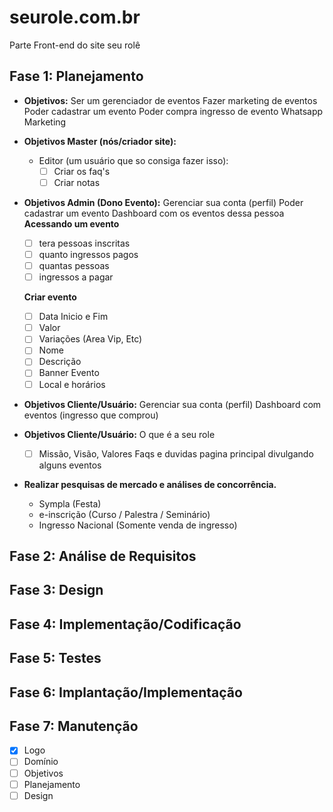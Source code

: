 # seurole\.com\.br

Parte Front-end do site seu rolê

## Fase 1: Planejamento

- **Objetivos:**
  Ser um gerenciador de eventos
  Fazer marketing de eventos
  Poder cadastrar um evento
  Poder compra ingresso de evento
  Whatsapp Marketing

- **Objetivos Master (nós/criador site):**

  - Editor (um usuário que so consiga fazer isso):
    - [ ] Criar os faq's
    - [ ] Criar notas

- **Objetivos Admin (Dono Evento):**
  Gerenciar sua conta (perfil)
  Poder cadastrar um evento
  Dashboard com os eventos dessa pessoa
  **Acessando um evento**

  - [ ] tera pessoas inscritas
  - [ ] quanto ingressos pagos
  - [ ] quantas pessoas
  - [ ] ingressos a pagar

  **Criar evento**

  - [ ] Data Inicio e Fim
  - [ ] Valor
  - [ ] Variações (Area Vip, Etc)
  - [ ] Nome
  - [ ] Descrição
  - [ ] Banner Evento
  - [ ] Local e horários

- **Objetivos Cliente/Usuário:**
  Gerenciar sua conta (perfil)
  Dashboard com eventos (ingresso que comprou)

- **Objetivos Cliente/Usuário:**
  O que é a seu role

  - [ ] Missão, Visão, Valores
        Faqs e duvidas
        pagina principal divulgando alguns eventos

- **Realizar pesquisas de mercado e análises de concorrência.**
  - Sympla (Festa)
  - e-inscrição (Curso / Palestra / Seminário)
  - Ingresso Nacional (Somente venda de ingresso)

## Fase 2: Análise de Requisitos

## Fase 3: Design

## Fase 4: Implementação/Codificação

## Fase 5: Testes

## Fase 6: Implantação/Implementação

## Fase 7: Manutenção

- [x] Logo
- [ ] Domínio
- [ ] Objetivos
- [ ] Planejamento
- [ ] Design
